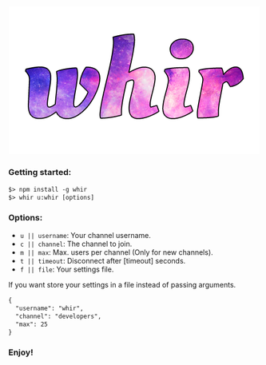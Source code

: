 <p align="center">
	<a href="http://whir.io"><img src="static/img/whir.png" alt="whir.io" /></a>
</p>

### Getting started:
```
$> npm install -g whir
$> whir u:whir [options]
```


### Options:
- `u || username`: Your channel username.
- `c || channel`: The channel to join.
- `m || max`: Max. users per channel (Only for new channels).
- `t || timeout`: Disconnect after [timeout] seconds.
- `f || file`: Your settings file.

If you want store your settings in a file instead of passing arguments.

```
{
  "username": "whir",
  "channel": "developers",
  "max": 25
}
```


### Enjoy!
